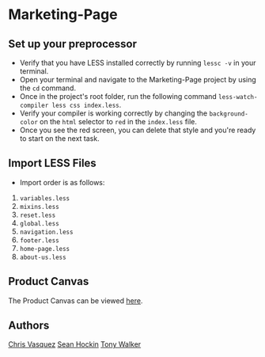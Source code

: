 # Marketing-Page

## Set up your preprocessor

- Verify that you have LESS installed correctly by running `lessc -v` in your terminal.
- Open your terminal and navigate to the Marketing-Page project by using the `cd` command.
- Once in the project's root folder, run the following command `less-watch-compiler less css index.less`.
- Verify your compiler is working correctly by changing the `background-color` on the `html` selector to `red` in the `index.less` file.
- Once you see the red screen, you can delete that style and you're ready to start on the next task.

## Import LESS Files

- Import order is as follows:

1. `variables.less`
2. `mixins.less`
3. `reset.less`
4. `global.less`
5. `navigation.less`
6. `footer.less`
7. `home-page.less`
8. `about-us.less`

## Product Canvas

The Product Canvas can be viewed [here](https://docs.google.com/document/d/1rQV-umqBiBXv-vL6ze1_EqSxrbDX0bPFn-SYqJbcoko/edit).

## Authors

[Chris Vasquez](https://github.com/Chrvasq)
[Sean Hockin](https://github.com/TonyCWalker)
[Tony Walker](https://github.com/shockin779)
